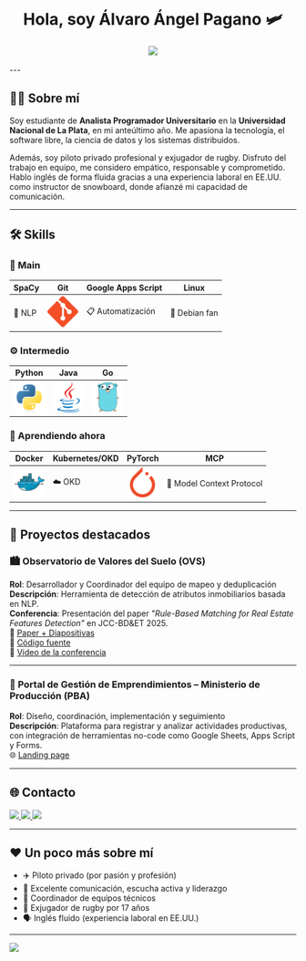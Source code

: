 <h1 align="center">Hola, soy Álvaro Ángel Pagano 🛩️</h1>

<p align="center">
<img src="https://readme-typing-svg.herokuapp.com?color=%2336BCF7&size=25&left=true&vCenter=true&width=600&height=75&lines=%20Estudiante+de+Informática;%20Apasionado+por+la+tecnología+y+la+aviación;%20Desliza+para+conocer+mis+proyectos+y+skills" />
</p>
<!--
<p align="center">
<img src="https://media.giphy.com/media/QvpqTCiEcwtvx6wwJK/giphy.gif" width="270" height="270" />
</p>
-->
---

## 👨‍💻 Sobre mí

Soy estudiante de **Analista Programador Universitario** en la **Universidad Nacional de La Plata**, en mi anteúltimo año. Me apasiona la tecnología, el software libre, la ciencia de datos y los sistemas distribuidos.

Además, soy piloto privado profesional y exjugador de rugby. Disfruto del trabajo en equipo, me considero empático, responsable y comprometido. Hablo inglés de forma fluida gracias a una experiencia laboral en EE.UU. como instructor de snowboard, donde afianzé mi capacidad de comunicación.

---

## 🛠️ Skills

### 🧩 Main
| SpaCy | Git | Google Apps Script | Linux |
|------|-----|---------------------|--------|
| 🧠 NLP | <img src="https://github.com/devicons/devicon/blob/master/icons/git/git-original.svg" width="55"/> | 📋 Automatización | 🐧 Debian fan |

### ⚙️ Intermedio
| Python | Java | Go |
|--------|------|----|
| <img src="https://github.com/devicons/devicon/blob/master/icons/python/python-original.svg" width="55"/> | <img src="https://github.com/devicons/devicon/blob/master/icons/java/java-original.svg" width="55"/> | <img src="https://github.com/devicons/devicon/blob/master/icons/go/go-original.svg" width="55"/> |

### 🧪 Aprendiendo ahora
| Docker | Kubernetes/OKD | PyTorch | MCP |
|--------|----------------|---------|-----|
| <img src="https://github.com/devicons/devicon/blob/master/icons/docker/docker-original.svg" width="55"/> | ☁️ OKD | <img src="https://github.com/devicons/devicon/blob/master/icons/pytorch/pytorch-original.svg" width="55"/> | 🧩 Model Context Protocol |

---

## 🚀 Proyectos destacados

### 🏙️ Observatorio de Valores del Suelo (OVS)
**Rol**: Desarrollador y Coordinador del equipo de mapeo y deduplicación  
**Descripción**: Herramienta de detección de atributos inmobiliarios basada en NLP.  
**Conferencia**: Presentación del paper _"Rule-Based Matching for Real Estate Features Detection"_ en JCC-BD&ET 2025.  
📎 [Paper + Diapositivas](https://github.com/mateoiba30/Paper-JCC.git)  
📁 [Código fuente](https://github.com/cientopolis/OVS-extractor-idis.git)  
🎥 [Video de la conferencia](https://www.youtube.com/watch?v=R0JQYa70Zi4&t=5329s)

---

### 🧾 Portal de Gestión de Emprendimientos – Ministerio de Producción (PBA)

**Rol**: Diseño, coordinación, implementación y seguimiento  
**Descripción**: Plataforma para registrar y analizar actividades productivas, con integración de herramientas no-code como Google Sheets, Apps Script y Forms.  
🌐 [Landing page](https://sites.google.com/view/portalgestion/)

---

## 🌐 Contacto

<a href="https://www.linkedin.com/in/alvaro-pagano/">
  <img src="https://img.shields.io/badge/LinkedIn-Alvaro_Pagano-blue?style=for-the-badge&logo=linkedin&logoColor=white"/>
</a>

<a href="mailto:paganoalvarongel@gmail.com">
  <img src="https://img.shields.io/badge/Gmail-paganoalvarongel@gmail.com-red?style=for-the-badge&logo=gmail&logoColor=white"/>
</a>

<a href="mailto:apagano@lifia.info.unlp.edu.ar">
  <img src="https://img.shields.io/badge/Email institucional-apagano@lifia.info.unlp.edu.ar-lightgrey?style=for-the-badge&logo=gmail&logoColor=white"/>
</a>

---

## ❤️ Un poco más sobre mí

- ✈️ Piloto privado (por pasión y profesión)
- 💬 Excelente comunicación, escucha activa y liderazgo
- 🤝 Coordinador de equipos técnicos
- 🏉 Exjugador de rugby por 17 años
- 🗣️ Inglés fluido (experiencia laboral en EE.UU.)

---

<!-- Footer -->
<img src="https://capsule-render.vercel.app/api?type=waving&color=gradient&height=100&section=footer"/>
